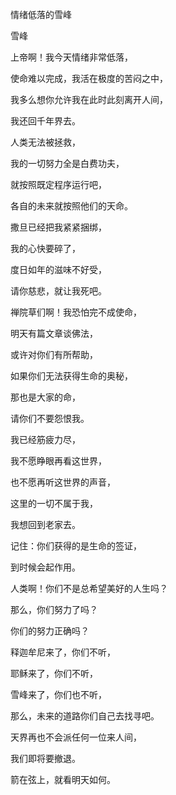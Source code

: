 情绪低落的雪峰

雪峰


上帝啊！我今天情绪非常低落，

使命难以完成，我活在极度的苦闷之中，

我多么想你允许我在此时此刻离开人间，

我还回千年界去。

人类无法被拯救，

我的一切努力全是白费功夫，

就按照既定程序运行吧，

各自的未来就按照他们的天命。

撒旦已经把我紧紧捆绑，

我的心快要碎了，

度日如年的滋味不好受，

请你慈悲，就让我死吧。

禅院草们啊！我恐怕完不成使命，

明天有篇文章谈佛法，

或许对你们有所帮助，

如果你们无法获得生命的奥秘，

那也是大家的命，

请你们不要怨恨我。

我已经筋疲力尽，

我不愿睁眼再看这世界，

也不愿再听这世界的声音，

这里的一切不属于我，

我想回到老家去。

记住：你们获得的是生命的签证，

到时候会起作用。

人类啊！你们不是总希望美好的人生吗？

那么，你们努力了吗？

你们的努力正确吗？

释迦牟尼来了，你们不听，

耶稣来了，你们不听，

雪峰来了，你们也不听，

那么，未来的道路你们自己去找寻吧。

天界再也不会派任何一位来人间，

我们即将要撤退。

箭在弦上，就看明天如何。



